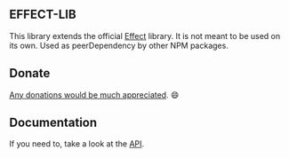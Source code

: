 ## EFFECT-LIB

This library extends the official [Effect](https://effect.website/) library. It is not meant to be used on its own. Used as peerDependency by other NPM packages.

## Donate

[Any donations would be much appreciated](https://ko-fi.com/parischap). 😄

## Documentation

If you need to, take a look at the [API](https://parischap.github.io/effect-libs/docs/effect-lib).
